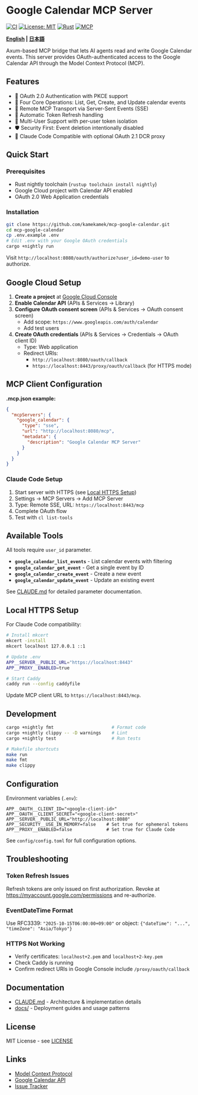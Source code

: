 # Google Calendar MCP Server

[![CI](https://github.com/kamekamek/mcp-google-calendar/workflows/CI/badge.svg)](https://github.com/kamekamek/mcp-google-calendar/actions/workflows/ci.yml)
[![License: MIT](https://img.shields.io/badge/License-MIT-blue.svg)](LICENSE)
[![Rust](https://img.shields.io/badge/rust-nightly-orange.svg)](https://www.rust-lang.org/)
[![MCP](https://img.shields.io/badge/MCP-0.8.1-green.svg)](https://modelcontextprotocol.io/)

**[English](README.md) | [日本語](README.ja.md)**

Axum-based MCP bridge that lets AI agents read and write Google Calendar events. This server provides OAuth-authenticated access to the Google Calendar API through the Model Context Protocol (MCP).

## Features

- 🔐 OAuth 2.0 Authentication with PKCE support
- 📅 Four Core Operations: List, Get, Create, and Update calendar events
- 🚀 Remote MCP Transport via Server-Sent Events (SSE)
- 🔄 Automatic Token Refresh handling
- 👥 Multi-User Support with per-user token isolation
- 🛡️ Security First: Event deletion intentionally disabled
- 🔌 Claude Code Compatible with optional OAuth 2.1 DCR proxy

## Quick Start

### Prerequisites

- Rust nightly toolchain (`rustup toolchain install nightly`)
- Google Cloud project with Calendar API enabled
- OAuth 2.0 Web Application credentials

### Installation

```bash
git clone https://github.com/kamekamek/mcp-google-calendar.git
cd mcp-google-calendar
cp .env.example .env
# Edit .env with your Google OAuth credentials
cargo +nightly run
```

Visit `http://localhost:8080/oauth/authorize?user_id=demo-user` to authorize.

## Google Cloud Setup

1. **Create a project** at [Google Cloud Console](https://console.cloud.google.com/)
2. **Enable Calendar API** (APIs & Services → Library)
3. **Configure OAuth consent screen** (APIs & Services → OAuth consent screen)
   - Add scope: `https://www.googleapis.com/auth/calendar`
   - Add test users
4. **Create OAuth credentials** (APIs & Services → Credentials → OAuth client ID)
   - Type: Web application
   - Redirect URIs:
     - `http://localhost:8080/oauth/callback`
     - `https://localhost:8443/proxy/oauth/callback` (for HTTPS mode)

## MCP Client Configuration

**.mcp.json example:**

```json
{
  "mcpServers": {
    "google_calendar": {
      "type": "sse",
      "url": "http://localhost:8080/mcp",
      "metadata": {
        "description": "Google Calendar MCP Server"
      }
    }
  }
}
```

### Claude Code Setup

1. Start server with HTTPS (see [Local HTTPS Setup](#local-https-setup))
2. Settings → MCP Servers → Add MCP Server
3. Type: Remote SSE, URL: `https://localhost:8443/mcp`
4. Complete OAuth flow
5. Test with `cl list-tools`

## Available Tools

All tools require `user_id` parameter.

- **`google_calendar_list_events`** - List calendar events with filtering
- **`google_calendar_get_event`** - Get a single event by ID
- **`google_calendar_create_event`** - Create a new event
- **`google_calendar_update_event`** - Update an existing event

See [CLAUDE.md](CLAUDE.md) for detailed parameter documentation.

## Local HTTPS Setup

For Claude Code compatibility:

```bash
# Install mkcert
mkcert -install
mkcert localhost 127.0.0.1 ::1

# Update .env
APP__SERVER__PUBLIC_URL="https://localhost:8443"
APP__PROXY__ENABLED=true

# Start Caddy
caddy run --config caddyfile
```

Update MCP client URL to `https://localhost:8443/mcp`.

## Development

```bash
cargo +nightly fmt                      # Format code
cargo +nightly clippy -- -D warnings    # Lint
cargo +nightly test                     # Run tests

# Makefile shortcuts
make run
make fmt
make clippy
```

## Configuration

Environment variables (`.env`):

```env
APP__OAUTH__CLIENT_ID="<google-client-id>"
APP__OAUTH__CLIENT_SECRET="<google-client-secret>"
APP__SERVER__PUBLIC_URL="http://localhost:8080"
APP__SECURITY__USE_IN_MEMORY=false    # Set true for ephemeral tokens
APP__PROXY__ENABLED=false             # Set true for Claude Code
```

See `config/config.toml` for full configuration options.

## Troubleshooting

### Token Refresh Issues
Refresh tokens are only issued on first authorization. Revoke at https://myaccount.google.com/permissions and re-authorize.

### EventDateTime Format
Use RFC3339: `"2025-10-15T06:00:00+09:00"` or object: `{"dateTime": "...", "timeZone": "Asia/Tokyo"}`

### HTTPS Not Working
- Verify certificates: `localhost+2.pem` and `localhost+2-key.pem`
- Check Caddy is running
- Confirm redirect URIs in Google Console include `/proxy/oauth/callback`

## Documentation

- [CLAUDE.md](CLAUDE.md) - Architecture & implementation details
- [docs/](docs/) - Deployment guides and usage patterns

## License

MIT License - see [LICENSE](LICENSE)

## Links

- [Model Context Protocol](https://modelcontextprotocol.io/)
- [Google Calendar API](https://developers.google.com/calendar/api)
- [Issue Tracker](https://github.com/kamekamek/mcp-google-calendar/issues)
